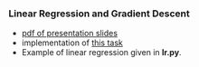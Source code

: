 ### Linear Regression and Gradient Descent
* [pdf of presentation slides](https://cvl.inf.tu-dresden.de/HTML/teaching/courses/IS/WS18/IS-3-Linear_Models_NN.pdf)
* implementation of [this task](https://cvl.inf.tu-dresden.de/HTML/teaching/courses/IS/WS18/Ex/4/IS_Ex4.html)
* Example of linear regression given in **lr.py**.

